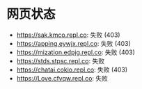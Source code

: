 # 网页状态
- https://sak.kmco.repl.co: 失败 (403)
- https://apping.eywjx.repl.co: 失败 (403)
- https://mization.edpjg.repl.co: 失败 (403)
- https://stds.stpsc.repl.co: 失败
- https://chatai.cokio.repl.co: 失败 (403)
- https://Love.cfvqw.repl.co: 失败
